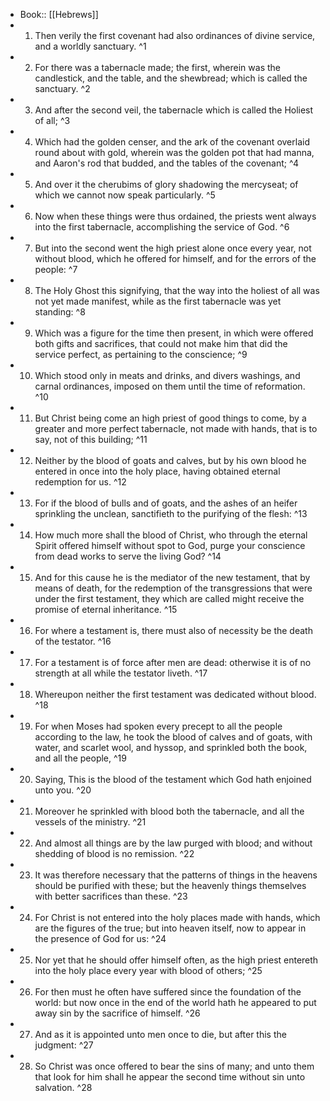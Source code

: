 - Book:: [[Hebrews]]
- 1. Then verily the first covenant had also ordinances of divine service, and a worldly sanctuary. ^1
- 2. For there was a tabernacle made; the first, wherein was the candlestick, and the table, and the shewbread; which is called the sanctuary. ^2
- 3. And after the second veil, the tabernacle which is called the Holiest of all; ^3
- 4. Which had the golden censer, and the ark of the covenant overlaid round about with gold, wherein was the golden pot that had manna, and Aaron's rod that budded, and the tables of the covenant; ^4
- 5. And over it the cherubims of glory shadowing the mercyseat; of which we cannot now speak particularly. ^5
- 6. Now when these things were thus ordained, the priests went always into the first tabernacle, accomplishing the service of God. ^6
- 7. But into the second went the high priest alone once every year, not without blood, which he offered for himself, and for the errors of the people: ^7
- 8. The Holy Ghost this signifying, that the way into the holiest of all was not yet made manifest, while as the first tabernacle was yet standing: ^8
- 9. Which was a figure for the time then present, in which were offered both gifts and sacrifices, that could not make him that did the service perfect, as pertaining to the conscience; ^9
- 10. Which stood only in meats and drinks, and divers washings, and carnal ordinances, imposed on them until the time of reformation. ^10
- 11. But Christ being come an high priest of good things to come, by a greater and more perfect tabernacle, not made with hands, that is to say, not of this building; ^11
- 12. Neither by the blood of goats and calves, but by his own blood he entered in once into the holy place, having obtained eternal redemption for us. ^12
- 13. For if the blood of bulls and of goats, and the ashes of an heifer sprinkling the unclean, sanctifieth to the purifying of the flesh: ^13
- 14. How much more shall the blood of Christ, who through the eternal Spirit offered himself without spot to God, purge your conscience from dead works to serve the living God? ^14
- 15. And for this cause he is the mediator of the new testament, that by means of death, for the redemption of the transgressions that were under the first testament, they which are called might receive the promise of eternal inheritance. ^15
- 16. For where a testament is, there must also of necessity be the death of the testator. ^16
- 17. For a testament is of force after men are dead: otherwise it is of no strength at all while the testator liveth. ^17
- 18. Whereupon neither the first testament was dedicated without blood. ^18
- 19. For when Moses had spoken every precept to all the people according to the law, he took the blood of calves and of goats, with water, and scarlet wool, and hyssop, and sprinkled both the book, and all the people, ^19
- 20. Saying, This is the blood of the testament which God hath enjoined unto you. ^20
- 21. Moreover he sprinkled with blood both the tabernacle, and all the vessels of the ministry. ^21
- 22. And almost all things are by the law purged with blood; and without shedding of blood is no remission. ^22
- 23. It was therefore necessary that the patterns of things in the heavens should be purified with these; but the heavenly things themselves with better sacrifices than these. ^23
- 24. For Christ is not entered into the holy places made with hands, which are the figures of the true; but into heaven itself, now to appear in the presence of God for us: ^24
- 25. Nor yet that he should offer himself often, as the high priest entereth into the holy place every year with blood of others; ^25
- 26. For then must he often have suffered since the foundation of the world: but now once in the end of the world hath he appeared to put away sin by the sacrifice of himself. ^26
- 27. And as it is appointed unto men once to die, but after this the judgment: ^27
- 28. So Christ was once offered to bear the sins of many; and unto them that look for him shall he appear the second time without sin unto salvation. ^28
